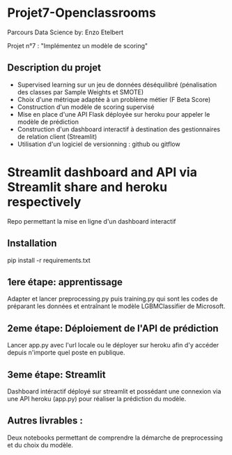 # Projet7-Openclassrooms
Parcours Data Science
by: Enzo Etelbert

Projet n°7 : "Implémentez un modèle de scoring"

## Description du projet
* Supervised learning sur un jeu de données déséquilibré (pénalisation des classes par Sample Weights et SMOTE)
* Choix d'une métrique adaptée à un problème métier (F Beta Score)
* Construction d'un modèle de scoring supervisé
* Mise en place d'une API Flask déployée sur heroku pour appeler le modèle de prédiction 
* Construction d'un dashboard interactif à destination des gestionnaires de relation client (Streamlit)
* Utilisation d'un logiciel de versionning : github ou gitflow

# Streamlit dashboard and API via Streamlit share and heroku respectively


Repo permettant la mise en ligne d'un dashboard interactif

 ## Installation

pip install -r requirements.txt

## 1ere étape: apprentissage

Adapter et lancer preprocessing.py puis training.py qui sont les codes de préparant les données et entraînant le modèle LGBMClassifier de Microsoft. 

## 2eme étape: Déploiement de l'API de prédiction

Lancer app.py avec l'url locale ou le déployer sur heroku afin d'y accéder depuis n'importe quel poste en publique.

## 3eme étape: Streamlit

Dashboard intéractif déployé sur streamlit et possédant une connexion via une API heroku (app.py) pour réaliser la prédiction du modèle.


## Autres livrables :

Deux notebooks permettant de comprendre la démarche de preprocessing et du choix du modèle.